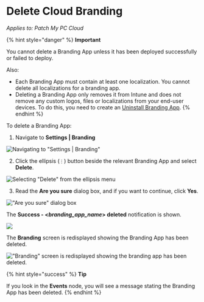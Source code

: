 # Delete Cloud Branding

_Applies to: Patch My PC Cloud_

{% hint style="danger" %}
**Important**

You cannot delete a Branding App unless it has been deployed successfully or failed to deploy.

Also:

* Each Branding App must contain at least one localization. You cannot delete all localizations for a branding app.
* Deleting a Branding App only removes it from Intune and does not remove any custom logos, files or localizations from your end-user devices. To do this, you need to create an [Uninstall Branding App](uninstall-cloud-branding.md).
{% endhint %}

To delete a Branding App:

1. Navigate to **Settings | Branding**

![Navigating to &#x22;Settings | Branding&#x22;](/_images/image-%282506%29.png-"Navigating-to-&#x22;Settings-|-Branding&#x22;" "Navigating to &#x22;Settings | Branding&#x22;")

2. Click the ellipsis (`⋮`) button beside the relevant Branding App and select **Delete**.

![Selecting &#x22;Delete&#x22; from the ellipsis menu](/_images/image-%282676%29.png-"Selecting-&#x22;Delete&#x22;-from-the-ellipsis-menu" "Selecting &#x22;Delete&#x22; from the ellipsis menu")

3. Read the **Are you sure** dialog box, and if you want to continue, click **Yes**.

![&#x22;Are you sure&#x22; dialog box](/_images/image-%282508%29.png-"&#x22;Are-you-sure&#x22;-dialog-box" "&#x22;Are you sure&#x22; dialog box")

The **Success - <**_**branding\_app\_name**_**> deleted** notification is shown.

![](/_images/image-%282677%29.png-"" "")

The **Branding** screen is redisplayed showing the Branding App has been  deleted.

![&#x22;Branding&#x22; screen is redisplayed showing the branding app has been  deleted.](/_images/image-%282678%29.png-"&#x22;Branding&#x22;-screen-is-redisplayed-showing-the-branding-app-has-been-deleted." "&#x22;Branding&#x22; screen is redisplayed showing the branding app has been  deleted.")

{% hint style="success" %}
**Tip**

If you look in the **Events** node, you will see a message stating the Branding App has been deleted.
{% endhint %}
